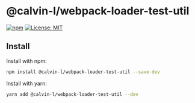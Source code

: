 # @calvin-l/webpack-loader-test-util

[![npm](https://img.shields.io/npm/v/@calvin-l/webpack-loader-test-util?style=flat)](https://www.npmjs.com/package/@calvin-l/webpack-loader-test-util) [![License: MIT](https://img.shields.io/badge/License-MIT-green.svg?style=flat)](https://opensource.org/licenses/MIT)

## Install

Install with npm:

```bash
npm install @calvin-l/webpack-loader-test-util --save-dev
```

Install with yarn:

```bash
yarn add @calvin-l/webpack-loader-test-util --dev
```

